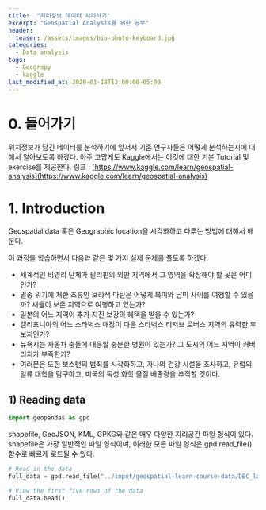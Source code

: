 ```yaml
---
title:  "지리정보 데이터 처리하기"
excerpt: "Geospatial Analysis을 위한 공부"
header:
  teaser: /assets/images/bio-photo-keyboard.jpg
categories:
  - Data analysis
tags:
  - Geograpy
  - kaggle
last_modified_at: 2020-01-18T12:00:00-05:00
---
```

# 0. 들어가기 
위치정보가 담긴 데이터를 분석하기에 앞서서 기존 연구자들은 어떻게 분석하는지에 대해서 알아보도록 하겠다.
아주 고맙게도 Kaggle에서는 이것에 대한 기본 Tutorial 및 exercise를 제공한다.
링크 : [https://www.kaggle.com/learn/geospatial-analysis](https://www.kaggle.com/learn/geospatial-analysis)

# 1.  Introduction
Geospatial data 혹은 Geographic location을 시각화하고 다루는 방법에 대해서 배운다.

이 과정을 학습하면서  다음과 같은 몇 가지 실제 문제를 풀도록 하겠다.

* 세계적인 비영리 단체가 필리핀의 외딴 지역에서 그 영역을 확장해야 할 곳은 어디인가?
* 멸종 위기에 처한 조류인 보라색 마틴은 어떻게 북미와 남미 사이를 여행할 수 있을까? 새들이 보존 지역으로 여행하고 있는가?
* 일본의 어느 지역이 추가 지진 보강의 혜택을 받을 수 있는가?
* 캘리포니아의 어느 스타벅스 매장이 다음 스타벅스 리저브 로버스 지역의 유력한 후보지인가?
* 뉴욕시는 자동차 충돌에 대응할 충분한 병원이 있는가? 그 도시의 어느 지역이 커버리지가 부족한가?
* 여러분은 또한 보스턴의 범죄를 시각화하고, 가나의 건강 시설을 조사하고, 유럽의 일류 대학을 탐구하고, 미국의 독성 화학 물질 배출량을 추적할 것이다.

## 1) Reading data

```python 
import geopandas as gpd
```
shapefile, GeoJSON, KML, GPKG와 같은 매우 다양한 지리공간 파일 형식이 있다.   
shapefile은 가장 일반적인 파일 형식이며,  이러한 모든 파일 형식은 gpd.read_file() 함수로 빠르게 로드될 수 있다.

```python
# Read in the data
full_data = gpd.read_file("../input/geospatial-learn-course-data/DEC_lands/DEC_lands/DEC_lands.shp")

# View the first five rows of the data
full_data.head()
```
<!--stackedit_data:
eyJoaXN0b3J5IjpbLTE1NzExNzA1NDEsLTEwMjMyNTE0OTcsNz
Y5Mzc2MTU2LDgzNjk4NzE5M119
-->